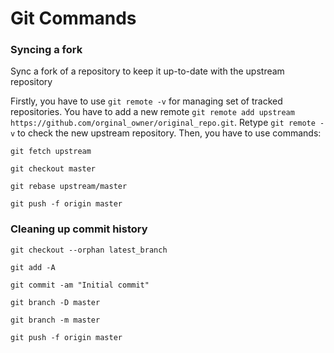 # Git Commands

### Syncing a fork

Sync a fork of a repository to keep it up-to-date with the upstream repository

Firstly, you have to use `git remote -v` for managing set of tracked repositories. You have to add a new remote `git remote add upstream https://github.com/orginal_owner/original_repo.git`. Retype `git remote -v` to check the new upstream repository. Then, you have to use commands:

```git fetch upstream```

```git checkout master```

```git rebase upstream/master```

```git push -f origin master```

### Cleaning up commit history

```git checkout --orphan latest_branch```

```git add -A```

```git commit -am "Initial commit"```

```git branch -D master```

```git branch -m master```

```git push -f origin master```

